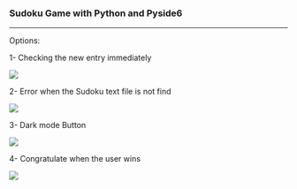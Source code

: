 ### Sudoku Game with Python and Pyside6

----

Options:

1- Checking the new entry immediately

![](1.png)

2- Error when the Sudoku text file is not find

![](4.png)

3- Dark mode Button

![](3.png)

4- Congratulate when the user wins

![](win.png)
